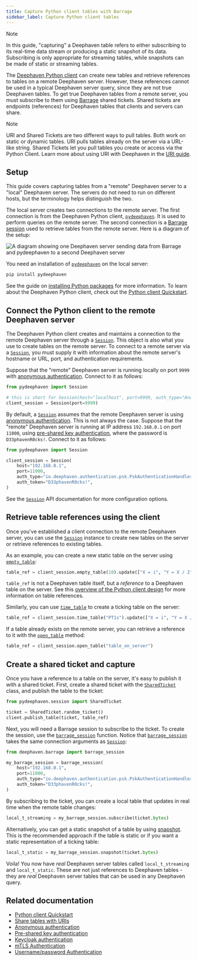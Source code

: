 ```yaml
---
title: Capture Python client tables with Barrage
sidebar_label: Capture Python client tables
---
```


> [!NOTE]
> In this guide, "capturing" a Deephaven table refers to either subscribing to its real-time data stream or producing a static snapshot of its data. Subscribing is only appropriate for streaming tables, while snapshots can be made of static or streaming tables.

The [Deephaven Python client](/core/client-api/python/) can create new tables and retrieve references to tables on a remote Deephaven server. However, these references cannot be used in a typical Deephaven server query, since they are not true Deephaven tables. To get true Deephaven tables from a remote server, you must subscribe to them using [Barrage](https://github.com/deephaven/barrage) shared tickets. Shared tickets are endpoints (references) for Deephaven tables that clients and servers can share.

> [!NOTE]
> URI and Shared Tickets are two different ways to pull tables. Both work on static or dynamic tables. URI pulls tables already on the server via a URL-like string. Shared Tickets let you pull tables you create or access via the Python Client. Learn more about using URI with Deephaven in the [URI guide](../how-to-guides/use-uris.md).

## Setup

This guide covers capturing tables from a "remote" Deephaven server to a "local" Deephaven server. The servers do not need to run on different hosts, but the terminology helps distinguish the two.

The local server creates two connections to the remote server. The first connection is from the Deephaven Python client, [`pydeephaven`](/core/client-api/python/). It is used to perform queries on the remote server. The second connection is a [Barrage session](/core/pydoc/code/deephaven.barrage.html#deephaven.barrage.BarrageSession) used to retrieve tables from the remote server. Here is a diagram of the setup:

![A diagram showing one Deephaven server sending data from Barrage and pydeephaven to a second Deephaven server](../assets/how-to/servers.png)

You need an installation of [`pydeephaven`](/core/client-api/python/) on the local server:

```bash
pip install pydeephaven
```

See the guide on [installing Python packages](../how-to-guides/install-and-use-python-packages.md) for more information. To learn about the Deephaven Python client, check out the [Python client Quickstart](../getting-started/pyclient-quickstart.md).

## Connect the Python client to the remote Deephaven server

The Deephaven Python client creates and maintains a connection to the remote Deephaven server through a [`Session`](/core/client-api/python/code/pydeephaven.session.html#pydeephaven.session.Session). This object is also what you use to create tables on the remote server. To connect to a remote server via a [`Session`](/core/client-api/python/code/pydeephaven.session.html#pydeephaven.session.Session), you must supply it with information about the remote server's hostname or URL, port, and authentication requirements.

Suppose that the "remote" Deephaven server is running locally on port `9999` with [anonymous authentication](./authentication/auth-anon.md). Connect to it as follows:

```python skip-test
from pydeephaven import Session

# this is short for Session(host="localhost", port=9999, auth_type="Anonymous")
client_session = Session(port=9999)
```

By default, a [`Session`](/core/client-api/python/code/pydeephaven.session.html#pydeephaven.session.Session) assumes that the remote Deephaven server is using [anonymous authentication](./authentication/auth-anon.md). This is not always the case. Suppose that the "remote" Deephaven server is running at IP address `192.168.0.1` on port `11000`, using [pre-shared key authentication](./authentication/auth-psk.md), where the password is `D33phavenR0cks!`. Connect to it as follows:

```python skip-test
from pydeephaven import Session

client_session = Session(
    host="192.168.0.1",
    port=11000,
    auth_type="io.deephaven.authentication.psk.PskAuthenticationHandler",
    auth_token="D33phavenR0cks!",
)
```

See the [`Session`](/core/client-api/python/code/pydeephaven.session.html#pydeephaven.session.Session) API documentation for more configuration options.

## Retrieve table references using the client

Once you've established a client connection to the remote Deephaven server, you can use the [`Session`](/core/client-api/python/code/pydeephaven.session.html#pydeephaven.session.Session) instance to create new tables on the server or retrieve references to existing tables.

As an example, you can create a new static table on the server using [`empty_table`](/core/client-api/python/code/pydeephaven.session.html#pydeephaven.session.Session.empty_table):

```python skip-test
table_ref = client_session.empty_table(10).update(["X = i", "Y = X / 2"])
```

`table_ref` is not a Deephaven table itself, but a _reference_ to a Deephaven table on the server. See this [overview of the Python client design](../getting-started/pyclient-quickstart.md) for more information on table references.

Similarly, you can use [`time_table`](/core/client-api/python/code/pydeephaven.html#pydeephaven.Session.time_table) to create a ticking table on the server:

```python skip-test
table_ref = client_session.time_table("PT1s").update(["X = i", "Y = X / 2"])
```

If a table already exists on the remote server, you can retrieve a reference to it with the [`open_table`](/core/client-api/python/code/pydeephaven.session.html#pydeephaven.session.Session.open_table) method:

```python skip-test
table_ref = client_session.open_table("table_on_server")
```

## Create a shared ticket and capture

Once you have a reference to a table on the server, it's easy to publish it with a shared ticket. First, create a shared ticket with the [`SharedTicket`](/core/client-api/python/code/pydeephaven.ticket.html#pydeephaven.ticket.SharedTicket) class, and publish the table to the ticket:

<!--- TODO: link https://github.com/deephaven/deephaven.io/issues/3918 when complete.-->

```python skip-test
from pydeephaven.session import SharedTicket

ticket = SharedTicket.random_ticket()
client.publish_table(ticket, table_ref)
```

Next, you will need a Barrage session to subscribe to the ticket. To create the session, use the [`barrage_session`](/core/pydoc/code/deephaven.barrage.html#deephaven.barrage.barrage_session) function. Notice that [`barrage_session`](/core/pydoc/code/deephaven.barrage.html#deephaven.barrage.barrage_session) takes the same connection arguments as [`Session`](/core/client-api/python/code/pydeephaven.session.html#pydeephaven.session.Session):

```python skip-test
from deephaven.barrage import barrage_session

my_barrage_session = barrage_session(
    host="192.168.0.1",
    port=11000,
    auth_type="io.deephaven.authentication.psk.PskAuthenticationHandler",
    auth_token="D33phavenR0cks!",
)
```

By subscribing to the ticket, you can create a local table that updates in real time when the remote table changes:

```python skip-test
local_t_streaming = my_barrage_session.subscribe(ticket.bytes)
```

Alternatively, you can get a static snapshot of a table by using [snapshot](../reference/table-operations/snapshot/snapshot.md). This is the recommended approach if the table is static or if you want a static representation of a ticking table:

```python skip-test
local_t_static = my_barrage_session.snapshot(ticket.bytes)
```

Voila! You now have _real_ Deephaven server tables called `local_t_streaming` and `local_t_static`. These are not just references to Deephaven tables - they are _real_ Deephaven server tables that can be used in any Deephaven query.

## Related documentation

<!--- TODO: link https://github.com/deephaven/deephaven.io/issues/3918 when complete.-->

- [Python client Quickstart](../getting-started/pyclient-quickstart.md)
- [Share tables with URIs](./use-uris.md)
- [Anonymous authentication](./authentication/auth-anon.md)
- [Pre-shared key authentication](./authentication/auth-psk.md)
- [Keycloak authentication](./authentication/auth-keycloak.md)
- [mTLS Authentication](./authentication/auth-mtls.md)
- [Username/password Authentication](./authentication/auth-uname-pw.md)
